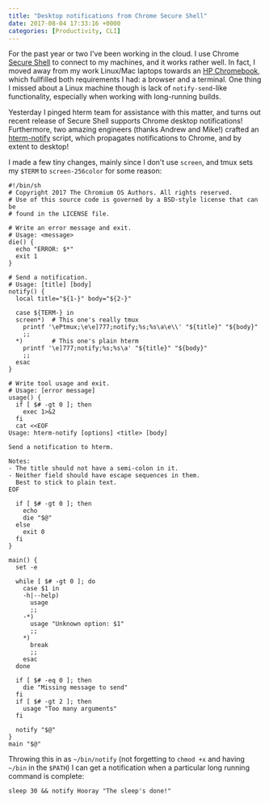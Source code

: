 ```yaml
---
title: "Desktop notifications from Chrome Secure Shell"
date: 2017-08-04 17:33:16 +0000
categories: [Productivity, CLI]
---
```


For the past year or two I've been working in the cloud. I use Chrome [Secure Shell][1] to connect to my machines, and it works rather well. In fact, I moved away from my work Linux/Mac laptops towards an [HP Chromebook][2], which fullfilled both requirements I had: a browser and a terminal. One thing I missed about a Linux machine though is lack of `notify-send`-like functionality, especially when working with long-running builds.

Yesterday I pinged hterm team for assistance with this matter, and turns out recent release of Secure Shell supports Chrome desktop notifications! Furthermore, two amazing engineers (thanks Andrew and Mike!) crafted an [hterm-notify][3] script, which propagates notifications to Chrome, and by extent to desktop!

I made a few tiny changes, mainly since I don't use `screen`, and tmux sets my `$TERM` to `screen-256color` for some reason:

    #!/bin/sh
    # Copyright 2017 The Chromium OS Authors. All rights reserved.
    # Use of this source code is governed by a BSD-style license that can be
    # found in the LICENSE file.

    # Write an error message and exit.
    # Usage: <message>
    die() {
      echo "ERROR: $*"
      exit 1
    }

    # Send a notification.
    # Usage: [title] [body]
    notify() {
      local title="${1-}" body="${2-}"

      case ${TERM-} in
      screen*)  # This one's really tmux
        printf '\ePtmux;\e\e]777;notify;%s;%s\a\e\\' "${title}" "${body}"
        ;;
      *)        # This one's plain hterm
        printf '\e]777;notify;%s;%s\a' "${title}" "${body}"
        ;;
      esac
    }

    # Write tool usage and exit.
    # Usage: [error message]
    usage() {
      if [ $# -gt 0 ]; then
        exec 1>&2
      fi
      cat <<EOF
    Usage: hterm-notify [options] <title> [body]

    Send a notification to hterm.

    Notes:
    - The title should not have a semi-colon in it.
    - Neither field should have escape sequences in them.
      Best to stick to plain text.
    EOF

      if [ $# -gt 0 ]; then
        echo
        die "$@"
      else
        exit 0
      fi
    }

    main() {
      set -e

      while [ $# -gt 0 ]; do
        case $1 in
        -h|--help)
          usage
          ;;
        -*)
          usage "Unknown option: $1"
          ;;
        *)
          break
          ;;
        esac
      done

      if [ $# -eq 0 ]; then
        die "Missing message to send"
      fi
      if [ $# -gt 2 ]; then
        usage "Too many arguments"
      fi

      notify "$@"
    }
    main "$@"

Throwing this in as `~/bin/notify` (not forgetting to `chmod +x` and having `~/bin` in the `$PATH`) I can get a notification when a particular long running command is complete:

    sleep 30 && notify Hooray "The sleep's done!"

[1]: https://chrome.google.com/webstore/detail/secure-shell/pnhechapfaindjhompbnflcldabbghjo?hl=en
[2]: http://amzn.to/2hv68Ck
[3]: https://chromium-review.googlesource.com/c/601549/3/hterm/etc/hterm-notify.sh
